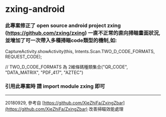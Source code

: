 # zxing-android



### 此專案修正了 open source android project zxing (https://github.com/zxing/zxing) 一直不正常的直向掃瞄畫面狀況, 並增加了可一次帶入多種掃瞄code類型的機制,如:

CaptureActivity.showActivity(this, Intents.Scan.TWO_D_CODE_FORMATS, REQUEST_CODE);

// TWO_D_CODE_FORMATS 為 2維條碼種類集合("QR_CODE", "DATA_MATRIX", "PDF_417", "AZTEC")


### 引用此專案時 請 import module zxing 即可


- - -
20180929, 參考自 [https://github.com/XieZhiFa/ZxingZbar](https://github.com/XieZhiFa/ZxingZbar)
改善掃瞄效能處理
